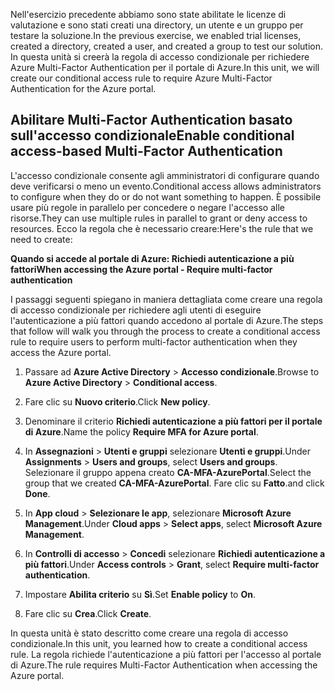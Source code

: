 <span data-ttu-id="3ca00-101">Nell'esercizio precedente abbiamo sono state abilitate le licenze di valutazione e sono stati creati una directory, un utente e un gruppo per testare la soluzione.</span><span class="sxs-lookup"><span data-stu-id="3ca00-101">In the previous exercise, we enabled trial licenses, created a directory, created a user, and created a group to test our solution.</span></span> <span data-ttu-id="3ca00-102">In questa unità si creerà la regola di accesso condizionale per richiedere Azure Multi-Factor Authentication per il portale di Azure.</span><span class="sxs-lookup"><span data-stu-id="3ca00-102">In this unit, we will create our conditional access rule to require Azure Multi-Factor Authentication for the Azure portal.</span></span>

## <a name="enable-conditional-access-based-multi-factor-authentication"></a><span data-ttu-id="3ca00-103">Abilitare Multi-Factor Authentication basato sull'accesso condizionale</span><span class="sxs-lookup"><span data-stu-id="3ca00-103">Enable conditional access-based Multi-Factor Authentication</span></span>

<span data-ttu-id="3ca00-104">L'accesso condizionale consente agli amministratori di configurare quando deve verificarsi o meno un evento.</span><span class="sxs-lookup"><span data-stu-id="3ca00-104">Conditional access allows administrators to configure when they do or do not want something to happen.</span></span> <span data-ttu-id="3ca00-105">È possibile usare più regole in parallelo per concedere o negare l'accesso alle risorse.</span><span class="sxs-lookup"><span data-stu-id="3ca00-105">They can use multiple rules in parallel to grant or deny access to resources.</span></span> <span data-ttu-id="3ca00-106">Ecco la regola che è necessario creare:</span><span class="sxs-lookup"><span data-stu-id="3ca00-106">Here's the rule that we need to create:</span></span>

<span data-ttu-id="3ca00-107">**Quando si accede al portale di Azure: Richiedi autenticazione a più fattori**</span><span class="sxs-lookup"><span data-stu-id="3ca00-107">**When accessing the Azure portal - Require multi-factor authentication**</span></span>

<span data-ttu-id="3ca00-108">I passaggi seguenti spiegano in maniera dettagliata come creare una regola di accesso condizionale per richiedere agli utenti di eseguire l'autenticazione a più fattori quando accedono al portale di Azure.</span><span class="sxs-lookup"><span data-stu-id="3ca00-108">The steps that follow will walk you through the process to create a conditional access rule to require users to perform multi-factor authentication when they access the Azure portal.</span></span>

1. <span data-ttu-id="3ca00-109">Passare ad **Azure Active Directory** > **Accesso condizionale**.</span><span class="sxs-lookup"><span data-stu-id="3ca00-109">Browse to **Azure Active Directory** > **Conditional access**.</span></span>

1. <span data-ttu-id="3ca00-110">Fare clic su **Nuovo criterio**.</span><span class="sxs-lookup"><span data-stu-id="3ca00-110">Click **New policy**.</span></span>

1. <span data-ttu-id="3ca00-111">Denominare il criterio **Richiedi autenticazione a più fattori per il portale di Azure**.</span><span class="sxs-lookup"><span data-stu-id="3ca00-111">Name the policy **Require MFA for Azure portal**.</span></span>

1. <span data-ttu-id="3ca00-112">In **Assegnazioni** > **Utenti e gruppi** selezionare **Utenti e gruppi**.</span><span class="sxs-lookup"><span data-stu-id="3ca00-112">Under **Assignments** > **Users and groups**, select **Users and groups**.</span></span> <span data-ttu-id="3ca00-113">Selezionare il gruppo appena creato **CA-MFA-AzurePortal**.</span><span class="sxs-lookup"><span data-stu-id="3ca00-113">Select the group that we created **CA-MFA-AzurePortal**.</span></span> <span data-ttu-id="3ca00-114">Fare clic su **Fatto**.</span><span class="sxs-lookup"><span data-stu-id="3ca00-114">and click **Done**.</span></span>

1. <span data-ttu-id="3ca00-115">In **App cloud** > **Selezionare le app**, selezionare **Microsoft Azure Management**.</span><span class="sxs-lookup"><span data-stu-id="3ca00-115">Under **Cloud apps** > **Select apps**, select **Microsoft Azure Management**.</span></span>

1. <span data-ttu-id="3ca00-116">In **Controlli di accesso** > **Concedi** selezionare **Richiedi autenticazione a più fattori**.</span><span class="sxs-lookup"><span data-stu-id="3ca00-116">Under **Access controls** > **Grant**, select **Require multi-factor authentication**.</span></span>

1. <span data-ttu-id="3ca00-117">Impostare **Abilita criterio** su **Sì**.</span><span class="sxs-lookup"><span data-stu-id="3ca00-117">Set **Enable policy** to **On**.</span></span>

1. <span data-ttu-id="3ca00-118">Fare clic su **Crea**.</span><span class="sxs-lookup"><span data-stu-id="3ca00-118">Click **Create**.</span></span>

<span data-ttu-id="3ca00-119">In questa unità è stato descritto come creare una regola di accesso condizionale.</span><span class="sxs-lookup"><span data-stu-id="3ca00-119">In this unit, you learned how to create a conditional access rule.</span></span> <span data-ttu-id="3ca00-120">La regola richiede l'autenticazione a più fattori per l'accesso al portale di Azure.</span><span class="sxs-lookup"><span data-stu-id="3ca00-120">The rule requires Multi-Factor Authentication when accessing the Azure portal.</span></span>